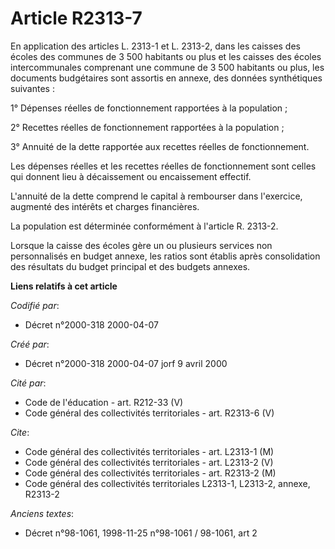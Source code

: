 # Article R2313-7

En application des articles L. 2313-1 et L. 2313-2, dans les caisses des écoles des communes de 3 500 habitants ou plus et
les caisses des écoles intercommunales comprenant une commune de 3 500 habitants ou plus, les documents budgétaires sont
assortis en annexe, des données synthétiques suivantes :

1° Dépenses réelles de fonctionnement rapportées à la population ;

2° Recettes réelles de fonctionnement rapportées à la population ;

3° Annuité de la dette rapportée aux recettes réelles de fonctionnement.

Les dépenses réelles et les recettes réelles de fonctionnement sont celles qui donnent lieu à décaissement ou encaissement
effectif.

L'annuité de la dette comprend le capital à rembourser dans l'exercice, augmenté des intérêts et charges financières.

La population est déterminée conformément à l'article R. 2313-2.

Lorsque la caisse des écoles gère un ou plusieurs services non personnalisés en budget annexe, les ratios sont établis après
consolidation des résultats du budget principal et des budgets annexes.

**Liens relatifs à cet article**

_Codifié par_:

  - Décret n°2000-318 2000-04-07

_Créé par_:

  - Décret n°2000-318 2000-04-07 jorf 9 avril 2000

_Cité par_:

  - Code de l'éducation - art. R212-33 (V)
  - Code général des collectivités territoriales - art. R2313-6 (V)

_Cite_:

  - Code général des collectivités territoriales - art. L2313-1 (M)
  - Code général des collectivités territoriales - art. L2313-2 (V)
  - Code général des collectivités territoriales - art. R2313-2 (M)
  - Code général des collectivités territoriales L2313-1, L2313-2, annexe, R2313-2

_Anciens textes_:

  - Décret n°98-1061, 1998-11-25 n°98-1061 / 98-1061, art 2
